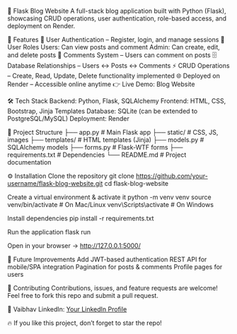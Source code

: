 📝 Flask Blog Website
A full-stack blog application built with Python (Flask), showcasing CRUD operations, user authentication, role-based access, and deployment on Render.


🚀 Features
🔐 User Authentication – Register, login, and manage sessions
👥 User Roles
Users: Can view posts and comment
Admin: Can create, edit, and delete posts
💬 Comments System – Users can comment on posts
🗄️ Database Relationships – Users ↔ Posts ↔ Comments
⚡ CRUD Operations – Create, Read, Update, Delete functionality implemented
🌐 Deployed on Render – Accessible online anytime
👉 Live Demo: Blog Website


🛠️ Tech Stack
Backend: Python, Flask, SQLAlchemy
Frontend: HTML, CSS, Bootstrap, Jinja Templates
Database: SQLite (can be extended to PostgreSQL/MySQL)
Deployment: Render


📂 Project Structure
├── app.py              # Main Flask app
├── static/             # CSS, JS, images
├── templates/          # HTML templates (Jinja)
├── models.py           # SQLAlchemy models
├── forms.py            # Flask-WTF forms
├── requirements.txt    # Dependencies
└── README.md           # Project documentation

⚙️ Installation
Clone the repository
git clone https://github.com/your-username/flask-blog-website.git
cd flask-blog-website

Create a virtual environment & activate it
python -m venv venv
source venv/bin/activate   # On Mac/Linux
venv\Scripts\activate      # On Windows

Install dependencies
pip install -r requirements.txt

Run the application
flask run

Open in your browser → http://127.0.0.1:5000/


🎯 Future Improvements
Add JWT-based authentication
REST API for mobile/SPA integration
Pagination for posts & comments
Profile pages for users


🤝 Contributing
Contributions, issues, and feature requests are welcome!
Feel free to fork this repo and submit a pull request.


👤 Vaibhav
LinkedIn: [Your LinkedIn Profile](https://www.linkedin.com/in/vaibhav-vaibhav/)

🔥 If you like this project, don’t forget to star the repo!

